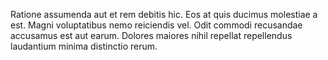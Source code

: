 Ratione assumenda aut et rem debitis hic. Eos at quis ducimus molestiae a est. Magni voluptatibus nemo reiciendis vel. Odit commodi recusandae accusamus est aut earum. Dolores maiores nihil repellat repellendus laudantium minima distinctio rerum.